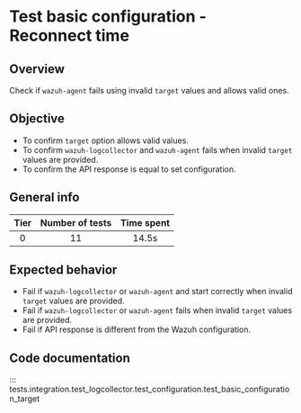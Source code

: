 # Test basic configuration - Reconnect time
## Overview 

Check if `wazuh-agent` fails using invalid `target` values and allows valid ones.

## Objective

- To confirm `target` option allows valid values.
- To confirm `wazuh-logcollector` and `wazuh-agent` fails when invalid `target` values are provided.
- To confirm the API response is equal to set configuration.

## General info

|Tier | Number of tests | Time spent |
|:--:|:--:|:--:|
| 0 | 11 | 14.5s |

## Expected behavior

- Fail if `wazuh-logcollector` or `wazuh-agent` and start correctly when invalid `target` values
  are provided.
- Fail if `wazuh-logcollector` or `wazuh-agent` fails when invalid `target` values are provided.
- Fail if API response is different from the Wazuh configuration.

## Code documentation

::: tests.integration.test_logcollector.test_configuration.test_basic_configuration_target
